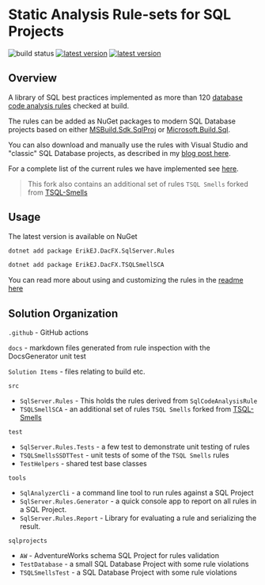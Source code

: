 # Static Analysis Rule-sets for SQL Projects

![build status](https://img.shields.io/github/actions/workflow/status/ErikEJ/SqlServer.Rules/pipeline.yml?master) [![latest version](https://img.shields.io/nuget/v/ErikEJ.DacFX.SqlServer.Rules)](https://www.nuget.org/packages/ErikEJ.DacFX.SqlServer.Rules) [![latest version](https://img.shields.io/nuget/v/ErikEJ.DacFX.TSQLSmellSCA)](https://www.nuget.org/packages/ErikEJ.DacFX.TSQLSmellSCA)

## Overview

A library of SQL best practices implemented as more than 120 [database code analysis rules](https://erikej.github.io/dacfx/codeanalysis/sqlserver/2024/04/02/dacfx-codeanalysis.html) checked at build.

The rules can be added as NuGet packages to modern SQL Database projects based on either [MSBuild.Sdk.SqlProj](https://github.com/rr-wfm/MSBuild.Sdk.SqlProj) or [Microsoft.Build.Sql](https://github.com/microsoft/DacFx).

You can also download and manually use the rules with Visual Studio and "classic" SQL Database projects, as described in my [blog post here](https://erikej.github.io/dacfx/codeanalysis/sqlserver/2024/04/02/dacfx-codeanalysis.html#addrules).

For a complete list of the current rules we have implemented see [here](docs/table_of_contents.md).

> This fork also contains an additional set of rules `TSQL Smells` forked from [TSQL-Smells](https://github.com/davebally/TSQL-Smells)

## Usage

The latest version is available on NuGet

```sh
dotnet add package ErikEJ.DacFX.SqlServer.Rules
```

```sh
dotnet add package ErikEJ.DacFX.TSQLSmellSCA
```

You can read more about using and customizing the rules in the [readme here](https://github.com/rr-wfm/MSBuild.Sdk.SqlProj?tab=readme-ov-file#static-code-analysis)

## Solution Organization

`.github` - GitHub actions

`docs` - markdown files generated from rule inspection with the DocsGenerator unit test

`Solution Items` - files relating to build etc.

`src`

- `SqlServer.Rules` - This holds the rules derived from `SqlCodeAnalysisRule`
- `TSQLSmellSCA` - an additional set of rules `TSQL Smells` forked from [TSQL-Smells](https://github.com/davebally/TSQL-Smells)

`test`

- `SqlServer.Rules.Tests` - a few test to demonstrate unit testing of rules
- `TSQLSmellsSSDTTest` - unit tests of some of the `TSQL Smells` rules
- `TestHelpers` - shared test base classes

`tools`

- `SqlAnalyzerCli` - a command line tool to run rules against a SQL Project
- `SqlServer.Rules.Generator` - a quick console app to report on all rules in a SQL Project.
- `SqlServer.Rules.Report` - Library for evaluating a rule and serializing the result.

`sqlprojects`

- `AW` - AdventureWorks schema SQL Project for rules validation
- `TestDatabase` - a small SQL Database Project with some rule violations
- `TSQLSmellsTest` - a SQL Database Project with some rule violations
